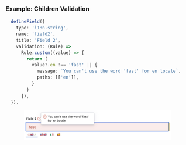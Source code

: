 ### Example: Children Validation
```ts
  defineField({
    type: 'i18n.string',
    name: 'field2',
    title: 'Field 2',
    validation: (Rule) =>
      Rule.custom((value) => {
        return (
          value?.en !== 'fast' || {
            message: `You can't use the word 'fast' for en locale`,
            paths: [['en']],
          }
        )
      }),
  }),
```
<p align="center">
  <img width="80%" src="https://raw.githubusercontent.com/williamiommi/sanity-plugin-i18n-fields/main/docs/images/examples/children-validation.jpg" alt="Example: Children Validation" />
</p>